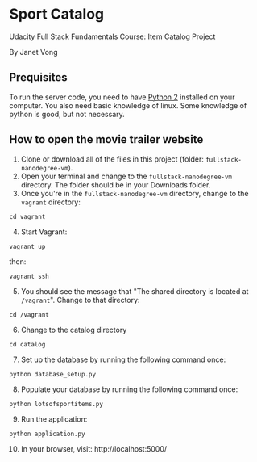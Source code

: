 # Sport Catalog

Udacity Full Stack Fundamentals Course: Item Catalog Project

By Janet Vong

## Prequisites

To run the server code, you need to have [Python 2](https://www.python.org/download/releases/2.7/) installed on your computer. You also need basic knowledge of linux. Some knowledge of python is good, but not necessary.

## How to open the movie trailer website

1. Clone or download all of the files in this project (folder: `fullstack-nanodegree-vm`).
2. Open your terminal and change to the `fullstack-nanodegree-vm` directory. The folder should be in your Downloads folder.
3. Once you're in the `fullstack-nanodegree-vm` directory, change to the `vagrant` directory:

```
cd vagrant
```

4. Start Vagrant:

 ```
 vagrant up
 ```

 then:

 ```
 vagrant ssh
 ```

5. You should see the message that "The shared directory is located at `/vagrant`". Change to that directory:

```
cd /vagrant
```

6. Change to the catalog directory

```
cd catalog
```

7. Set up the database by running the following command once:

```
python database_setup.py
```

8. Populate your database by running the following command once:

```
python lotsofsportitems.py
```

9. Run the application:

```
python application.py
```

10. In your browser, visit: http://localhost:5000/
